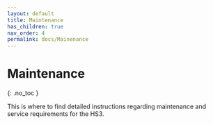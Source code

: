 ```yaml
---
layout: default
title: Maintenance
has_children: true
nav_order: 4
permalink: docs/Mainenance
---
```


# Maintenance
{: .no_toc }

This is where to find detailed instructions regarding maintenance and service requirements for the HS3.

